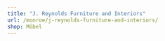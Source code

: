 ```yaml
---
title: "J. Reynolds Furniture and Interiors"
url: /monroe/j-reynolds-furniture-and-interiors/
shop: Möbel
---
```

